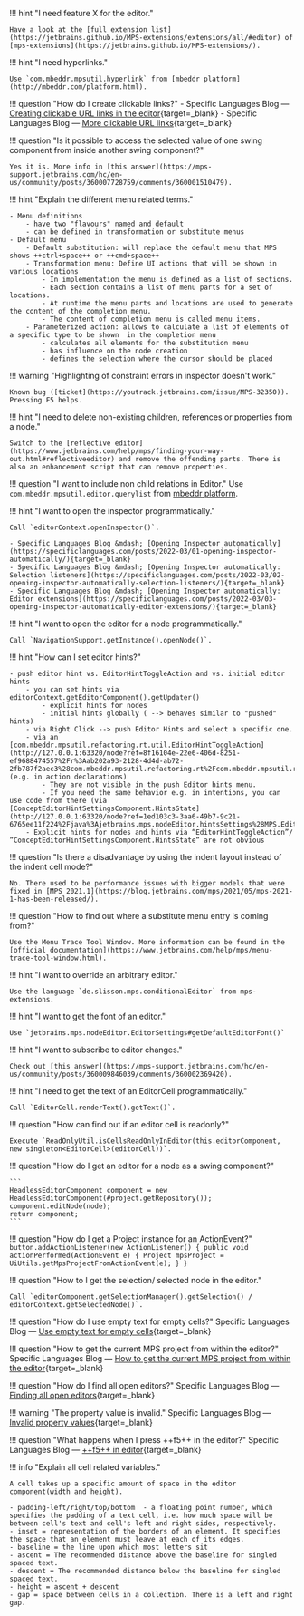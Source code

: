 !!! hint "I need feature X for the editor."

    Have a look at the [full extension list](https://jetbrains.github.io/MPS-extensions/extensions/all/#editor) of [mps-extensions](https://jetbrains.github.io/MPS-extensions/).

!!! hint "I need hyperlinks."

    Use `com.mbeddr.mpsutil.hyperlink` from [mbeddr platform](http://mbeddr.com/platform.html).

!!! question "How do I create clickable links?"
    - Specific Languages Blog &mdash; [Creating clickable URL links in the editor](https://specificlanguages.com/posts/basic-editors/clickable-url-links/){target=_blank}
    - Specific Languages Blog &mdash; [More clickable URL links](https://specificlanguages.com/posts/basic-editors/more-clickable-url-links/){target=_blank}

!!! question "Is it possible to access the selected value of one swing component from inside another swing component?"

    Yes it is. More info in [this answer](https://mps-support.jetbrains.com/hc/en-us/community/posts/360007728759/comments/360001510479).

!!! hint "Explain the different menu related terms."

    - Menu definitions
        - have two "flavours" named and default
        - can be defined in transformation or substitute menus
    - Default menu
        - Default substitution: will replace the default menu that MPS shows ++ctrl+space++ or ++cmd+space++
        - Transformation menu: Define UI actions that will be shown in various locations
            - In implementation the menu is defined as a list of sections.
            - Each section contains a list of menu parts for a set of locations.
            - At runtime the menu parts and locations are used to generate the content of the completion menu.
            - The content of completion menu is called menu items.
        - Parameterized action: allows to calculate a list of elements of a specific type to be shown  in the completion menu
            - calculates all elements for the substitution menu
            - has influence on the node creation
            - defines the selection where the cursor should be placed
        
!!! warning "Highlighting of constraint errors in inspector doesn't work."

    Known bug ([ticket](https://youtrack.jetbrains.com/issue/MPS-32350)). Pressing F5 helps.

!!! hint  "I need to delete non-existing children, references or properties from a node."

    Switch to the [reflective editor](https://www.jetbrains.com/help/mps/finding-your-way-out.html#reflectiveeditor) and remove the offending parts. There is also an enhancement script that can remove properties.

!!! question  "I want to include non child relations in Editor."
    Use `com.mbeddr.mpsutil.editor.querylist` from [mbeddr platform](http://mbeddr.com/platform.html).

!!! hint "I want to open the inspector programmatically."

    Call `editorContext.openInspector()`.

    - Specific Languages Blog &mdash; [Opening Inspector automatically](https://specificlanguages.com/posts/2022-03/01-opening-inspector-automatically/){target=_blank}
    - Specific Languages Blog &mdash; [Opening Inspector automatically: Selection listeners](https://specificlanguages.com/posts/2022-03/02-opening-inspector-automatically-selection-listeners/){target=_blank}
    - Specific Languages Blog &mdash; [Opening Inspector automatically: Editor extensions](https://specificlanguages.com/posts/2022-03/03-opening-inspector-automatically-editor-extensions/){target=_blank}

!!! hint "I want to open the editor for a node programmatically."

    Call `NavigationSupport.getInstance().openNode()`.

!!! hint "How can I set editor hints?"

    - push editor hint vs. EditorHintToggleAction and vs. initial editor hints
        - you can set hints via editorContext.getEditorComponent().getUpdater()
            - explicit hints for nodes
            - initial hints globally ( --> behaves similar to "pushed" hints)
        - via Right Click --> push Editor Hints and select a specific one.
        - via an [com.mbeddr.mpsutil.refactoring.rt.util.EditorHintToggleAction](http://127.0.0.1:63320/node?ref=8f16104e-22e6-406d-8251-ef9688474557%2Fr%3Aab202a93-2128-4d4d-ab72-2fb787f2aec3%28com.mbeddr.mpsutil.refactoring.rt%2Fcom.mbeddr.mpsutil.refactoring.rt.util%29%2F4189697348346196613) (e.g. in action declarations)
            - They are not visible in the push Editor hints menu.
            - If you need the same behavior e.g. in intentions, you can use code from there (via [ConceptEditorHintSettingsComponent.HintsState](http://127.0.0.1:63320/node?ref=1ed103c3-3aa6-49b7-9c21-6765ee11f224%2Fjava%3Ajetbrains.mps.nodeEditor.hintsSettings%28MPS.Editor%2F%29%2F%7EConceptEditorHintSettingsComponent))
        - Explicit hints for nodes and hints via “EditorHintToggleAction”/ ”ConceptEditorHintSettingsComponent.HintsState” are not obvious

!!! question "Is there a disadvantage by using the indent layout instead of the indent cell mode?"

    No. There used to be performance issues with bigger models that were fixed in [MPS 2021.1](https://blog.jetbrains.com/mps/2021/05/mps-2021-1-has-been-released/).

!!! question "How to find out where a substitute menu entry is coming from?"

    Use the Menu Trace Tool Window. More information can be found in the [official documentation](https://www.jetbrains.com/help/mps/menu-trace-tool-window.html).

!!! hint "I want to override an arbitrary editor."

    Use the language `de.slisson.mps.conditionalEditor` from mps-extensions.

!!! hint "I want to get the font of an editor."

    Use `jetbrains.mps.nodeEditor.EditorSettings#getDefaultEditorFont()`

!!! hint "I want to subscribe to editor changes."

    Check out [this answer](https://mps-support.jetbrains.com/hc/en-us/community/posts/360009846039/comments/360002369420).

!!! hint "I need to get the text of an EditorCell programmatically."

    Call `EditorCell.renderText().getText()`.

!!! question "How can find out if an editor cell is readonly?"

    Execute `ReadOnlyUtil.isCellsReadOnlyInEditor(this.editorComponent, new singleton<EditorCell>(editorCell))`.

!!! question "How do I get an editor for a node as a swing component?"

    ```
    HeadlessEditorComponent component = new HeadlessEditorComponent(#project.getRepository()); 
    component.editNode(node);
    return component;
    ```

!!! question "How do I get a Project instance for an ActionEvent?"
    ```
    button.addActionListener(new ActionListener() {
        public void actionPerformed(ActionEvent e) {
        Project mpsProject = UiUtils.getMpsProjectFromActionEvent(e);
        }
    }
    ```


!!! question "How to I get the selection/ selected node in the editor."

    Call `editorComponent.getSelectionManager().getSelection() / editorContext.getSelectedNode()`.

!!! question "How do I use empty text for empty cells?"
    Specific Languages Blog &mdash; [Use empty text for empty cells](https://specificlanguages.com/posts/basic-editors/use-empty-text-for-empty-cells/){target=_blank}

!!! question "How to get the current MPS project from within the editor?"
    Specific Languages Blog &mdash; [How to get the current MPS project from within the editor](https://specificlanguages.com/posts/how-to-get-current-project-from-editor/){target=_blank}

!!! question "How do I find all open editors?"
    Specific Languages Blog &mdash; [Finding all open editors](https://specificlanguages.com/posts/2022-03/10-finding-all-open-editors/){target=_blank}

!!! warning "The property value is invalid."
    Specific Languages Blog &mdash; [Invalid property values](https://specificlanguages.com/posts/2022-02/22-invalid-property-values/){target=_blank}

!!! question "What happens when I press ++f5++ in the editor?"
    Specific Languages Blog &mdash; [++f5++ in editor](https://specificlanguages.com/posts/2022-03/09-f5-in-editor/){target=_blank}

!!! info "Explain all cell related variables."

    A cell takes up a specific amount of space in the editor component(width and height).
    
    - padding-left/right/top/bottom  - a floating point number, which specifies the padding of a text cell, i.e. how much space will be between cell's text and cell's left and right sides, respectively.
    - inset = representation of the borders of an element. It specifies the space that an element must leave at each of its edges.
    - baseline = the line upon which most letters sit 
    - ascent = The recommended distance above the baseline for singled spaced text.
    - descent = The recommended distance below the baseline for singled spaced text.
    - height = ascent + descent
    - gap = space between cells in a collection. There is a left and right gap.
[^1]:[MPS forum - hierarchical tree structure and editing](https://mps-support.jetbrains.com/hc/en-us/community/posts/4403918630290-hierarchical-tree-structure-and-editing)